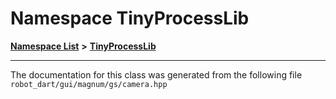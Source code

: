 

# Namespace TinyProcessLib



[**Namespace List**](namespaces.md) **>** [**TinyProcessLib**](namespaceTinyProcessLib.md)







































































------------------------------
The documentation for this class was generated from the following file `robot_dart/gui/magnum/gs/camera.hpp`

